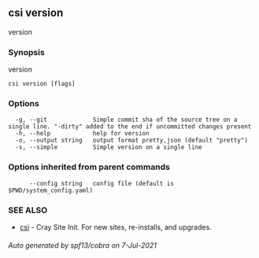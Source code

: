 ## csi version

version

### Synopsis

version

```
csi version [flags]
```

### Options

```
  -g, --git             Simple commit sha of the source tree on a single line. "-dirty" added to the end if uncommitted changes present
  -h, --help            help for version
  -o, --output string   output format pretty,json (default "pretty")
  -s, --simple          Simple version on a single line
```

### Options inherited from parent commands

```
      --config string   config file (default is $PWD/system_config.yaml)
```

### SEE ALSO

* [csi](csi.md)	 - Cray Site Init. For new sites, re-installs, and upgrades.

###### Auto generated by spf13/cobra on 7-Jul-2021
